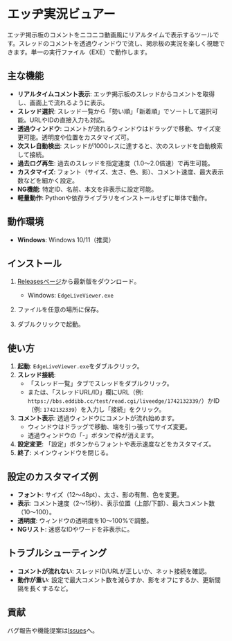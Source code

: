 # エッヂ実況ビュアー

エッヂ掲示板のコメントをニコニコ動画風にリアルタイムで表示するツールです。スレッドのコメントを透過ウィンドウで流し、掲示板の実況を楽しく視聴できます。単一の実行ファイル（EXE）で動作します。

## 主な機能
- **リアルタイムコメント表示**: エッヂ掲示板のスレッドからコメントを取得し、画面上で流れるように表示。
- **スレッド選択**: スレッド一覧から「勢い順」「新着順」でソートして選択可能。URLやIDの直接入力も対応。
- **透過ウィンドウ**: コメントが流れるウィンドウはドラッグで移動、サイズ変更可能。透明度や位置をカスタマイズ可。
- **次スレ自動検出**: スレッドが1000レスに達すると、次のスレッドを自動検索して接続。
- **過去ログ再生**: 過去のスレッドを指定速度（1.0〜2.0倍速）で再生可能。
- **カスタマイズ**: フォント（サイズ、太さ、色、影）、コメント速度、最大表示数などを細かく設定。
- **NG機能**: 特定ID、名前、本文を非表示に設定可能。
- **軽量動作**: Pythonや依存ライブラリをインストールせずに単体で動作。

## 動作環境
- **Windows**: Windows 10/11（推奨）

## インストール
1. [Releasesページ](https://github.com/LuraZapQix/EdgeLiveViewer-Download/releases)から最新版をダウンロード。
   - Windows: `EdgeLiveViewer.exe`
   
2. ファイルを任意の場所に保存。
3. ダブルクリックで起動。

## 使い方
1. **起動**: `EdgeLiveViewer.exe`をダブルクリック。
2. **スレッド接続**:
   - 「スレッド一覧」タブでスレッドをダブルクリック。
   - または、「スレッドURL/ID」欄にURL（例: `https://bbs.eddibb.cc/test/read.cgi/liveedge/1742132339/`）かID（例: `1742132339`）を入力し「接続」をクリック。
3. **コメント表示**: 透過ウィンドウにコメントが流れ始めます。
   - ウィンドウはドラッグで移動、端を引っ張ってサイズ変更。
   - 透過ウィンドウの「-」ボタンで枠が消えます。
4. **設定変更**: 「設定」ボタンからフォントや表示速度などをカスタマイズ。
5. **終了**: メインウィンドウを閉じる。

## 設定のカスタマイズ例
- **フォント**: サイズ（12〜48pt）、太さ、影の有無、色を変更。
- **表示**: コメント速度（2〜15秒）、表示位置（上部/下部）、最大コメント数（10〜100）。
- **透明度**: ウィンドウの透明度を10〜100%で調整。
- **NGリスト**: 迷惑なIDやワードを非表示に。

## トラブルシューティング
- **コメントが流れない**: スレッドID/URLが正しいか、ネット接続を確認。
- **動作が重い**: 設定で最大コメント数を減らすか、影をオフにするか、更新間隔を長くするなど。

## 貢献
バグ報告や機能提案は[Issues](https://github.com/LuraZapQix/EdgeLiveViewer-Download/issues)へ。
